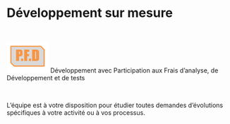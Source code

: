 





# Développement sur mesure



 







![](../assets/images/Racine/Images/PFD.png) Développement avec Participation aux Frais d’analyse, de Développement et de tests 


 


L’équipe est à votre disposition pour étudier toutes demandes d’évolutions spécifiques à votre activité ou à vos processus.


